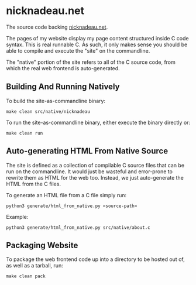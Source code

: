 # nicknadeau.net

The source code backing [nicknadeau.net](https://nicknadeau.net).

The pages of my website display my page content structured inside C code syntax. This is real runnable C. As such, it only makes sense you should be able to compile and execute the "site" on the commandline.

The "native" portion of the site refers to all of the C source code, from which the real web frontend is auto-generated.

## Building And Running Natively
To build the site-as-commandline binary:

```shell
make clean src/native/nicknadeau
```

To run the site-as-commandline binary, either execute the binary directly or:

```shell
make clean run
```

## Auto-generating HTML From Native Source
The site is defined as a collection of compilable C source files that can be run on the commandline. It would just be wasteful and error-prone to rewrite them as HTML for the web too. Instead, we just auto-generate the HTML from the C files.

To generate an HTML file from a C file simply run:
```shell
python3 generate/html_from_native.py <source-path>
```

Example:
```shell
python3 generate/html_from_native.py src/native/about.c
```

## Packaging Website
To package the web frontend code up into a directory to be hosted out of, as well as a tarball, run:

```shell
make clean pack
```
